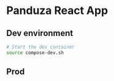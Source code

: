 # Panduza React App


## Dev environment

```bash
# Start the dev container
source compose-dev.sh
```

## Prod

